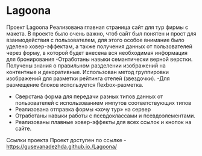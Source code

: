 # Lagoona

Проект Lagoona
Реализована главная страница сайт для тур фирмы с макета. В проекте было очень важно, чтоб сайт был понятен и прост для взаимодействия с пользователем, для этого особое внимание было уделено ховер-эффектам, а также получения данных от пользователей через форму, в которой будет внесена вся необходимая информация для бронирования
-Отработаны навыки семантически верной верстки. Получены знания о правильном разделении изображений на контентные и декоративные. Использован метод группировки изображений  для разметки рейтинга отелей (звездочки).
-Для размещение блоков используется flexbox-разметка.
- Сверстана форма для передачи разных типов данных от пользователей с использованием импутов соответствующих типов
- Реализована отправка формы «хочу тур» на сервер 
- Отработаны навыки работы с псевдоклассами и псевдоэлементами.
- Реализованы плавные ховер-эффекты для всех ссылок и кнопок на сайте.

Ссылки проекта
Проект доступен по ссылке - https://gusevanadezhda.github.io./Lagoona/
